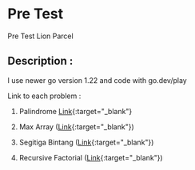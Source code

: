 # Pre Test
Pre Test Lion Parcel

## Description :
I use newer go version 1.22 and code with go.dev/play

Link to each problem :

1. Palindrome [Link](https://go.dev/play/p/EldV8t9JWnY){:target="_blank"}

2. Max Array ([Link](https://go.dev/play/p/XDIW3qhmbg8){:target="_blank"})

3. Segitiga Bintang ([Link](https://go.dev/play/p/dfFI0dBjHhP){:target="_blank"})

4. Recursive Factorial ([Link](https://go.dev/play/p/yenn73P7wv6){:target="_blank"})
